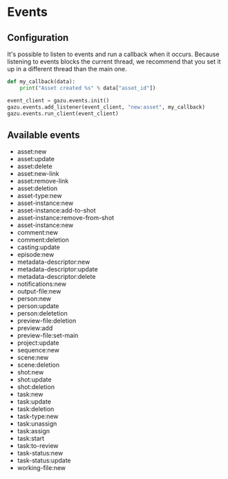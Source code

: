 # Events

## Configuration

It's possible to listen to events and run a callback when it occurs. Because listening to events blocks the current thread, we recommend that you
set it up in a different thread than the main one.

```python
def my_callback(data):
    print("Asset created %s" % data["asset_id"])

event_client = gazu.events.init()
gazu.events.add_listener(event_client, "new:asset", my_callback)
gazu.events.run_client(event_client)
```

## Available events

* asset:new
* asset:update
* asset:delete
* asset:new-link
* asset:remove-link
* asset:deletion
* asset-type:new
* asset-instance:new
* asset-instance:add-to-shot
* asset-instance:remove-from-shot
* asset-instance:new
* comment:new
* comment:deletion
* casting:update
* episode:new
* metadata-descriptor:new
* metadata-descriptor:update
* metadata-descriptor:delete
* notifications:new
* output-file:new
* person:new
* person:update
* person:deletetion
* preview-file:deletion
* preview:add
* preview-file:set-main
* project:update
* sequence:new
* scene:new
* scene:deletion
* shot:new
* shot:update
* shot:deletion
* task:new
* task:update
* task:deletion
* task-type:new
* task:unassign
* task:assign
* task:start
* task:to-review
* task-status:new
* task-status:update
* working-file:new

